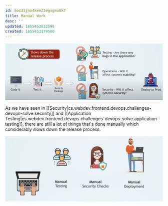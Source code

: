 ```yaml
---
id: aos33jno4kee22egxgmu8k7
title: Manual Work
desc: ''
updated: 1655453832598
created: 1655453179500
---
```

![Different Roles](/assets/images/2022-06-17-13-40-01.png)

As we have seen in [[Security|cs.webdev.frontend.devops.challenges-devops-solve.security]] and [[Application Testing|cs.webdev.frontend.devops.challenges-devops-solve.application-testing]], there are still a lot of things that's done manually which considerably slows down the release process.

![Manual Work](/assets/images/2022-06-17-13-41-38.png)

